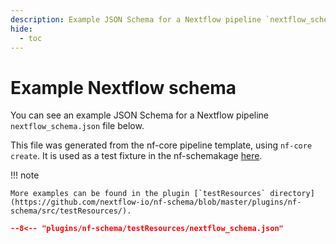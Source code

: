 ```yaml
---
description: Example JSON Schema for a Nextflow pipeline `nextflow_schema.json` file
hide:
  - toc
---
```


# Example Nextflow schema

You can see an example JSON Schema for a Nextflow pipeline `nextflow_schema.json` file below.

This file was generated from the nf-core pipeline template, using `nf-core create`.
It is used as a test fixture in the nf-schemakage [here](https://github.com/nextflow-io/nf-snf-schemaster/plugins/nf-schemnf-schemaources/nextflow_schema.json).

!!! note

    More examples can be found in the plugin [`testResources` directory](https://github.com/nextflow-io/nf-schema/blob/master/plugins/nf-schema/src/testResources/).

```json
--8<-- "plugins/nf-schema/testResources/nextflow_schema.json"
```
